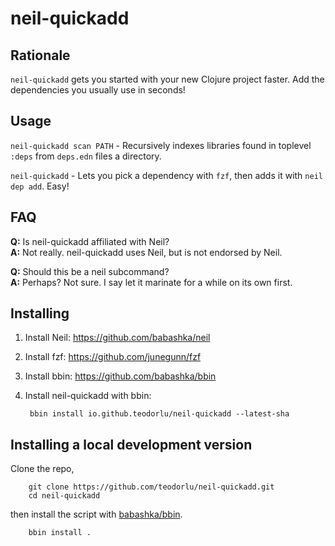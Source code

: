 # neil-quickadd

## Rationale

`neil-quickadd` gets you started with your new Clojure project faster.
Add the dependencies you usually use in seconds!

## Usage

`neil-quickadd scan PATH` - Recursively indexes libraries found in toplevel `:deps` from `deps.edn` files a directory.

`neil-quickadd` - Lets you pick a dependency with `fzf`, then adds it with `neil dep add`. Easy!

## FAQ

**Q:** Is neil-quickadd affiliated with Neil?
<br>
**A:** Not really. neil-quickadd uses Neil, but is not endorsed by Neil.

**Q:** Should this be a neil subcommand?
<br>
**A:** Perhaps? Not sure. I say let it marinate for a while on its own first.

## Installing

1. Install Neil: https://github.com/babashka/neil
2. Install fzf: https://github.com/junegunn/fzf
3. Install bbin: https://github.com/babashka/bbin
3. Install neil-quickadd with bbin:

        bbin install io.github.teodorlu/neil-quickadd --latest-sha

## Installing a local development version

Clone the repo,

        git clone https://github.com/teodorlu/neil-quickadd.git
        cd neil-quickadd
        
then install the script with [babashka/bbin][babashka-bbin].

        bbin install .

[babashka-bbin]: https://github.com/babashka/bbin
